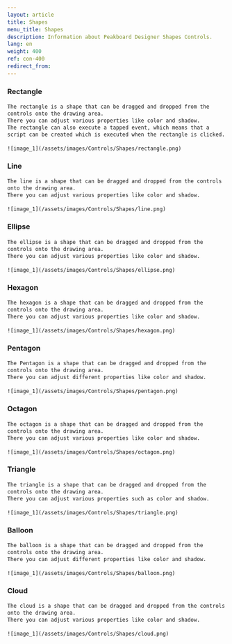 ```yaml
---
layout: article
title: Shapes
menu_title: Shapes
description: Information about Peakboard Designer Shapes Controls.
lang: en
weight: 400
ref: con-400
redirect_from:
---
```


### Rectangle
	The rectangle is a shape that can be dragged and dropped from the controls onto the drawing area. 
	There you can adjust various properties like color and shadow. 
	The rectangle can also execute a tapped event, which means that a script can be created which is executed when the rectangle is clicked.
	
	![image_1](/assets/images/Controls/Shapes/rectangle.png)
	
### Line
	The line is a shape that can be dragged and dropped from the controls onto the drawing area. 
	There you can adjust various properties like color and shadow.
	
	![image_1](/assets/images/Controls/Shapes/line.png)
	
### Ellipse
	The ellipse is a shape that can be dragged and dropped from the controls onto the drawing area. 
	There you can adjust various properties like color and shadow.
	
	![image_1](/assets/images/Controls/Shapes/ellipse.png)
	
### Hexagon
	The hexagon is a shape that can be dragged and dropped from the controls onto the drawing area. 
	There you can adjust various properties like color and shadow.
	
	![image_1](/assets/images/Controls/Shapes/hexagon.png)
	
### Pentagon
	The Pentagon is a shape that can be dragged and dropped from the controls onto the drawing area. 
	There you can adjust different properties like color and shadow.
	
	![image_1](/assets/images/Controls/Shapes/pentagon.png)
	
### Octagon
	The octagon is a shape that can be dragged and dropped from the controls onto the drawing area. 
	There you can adjust various properties like color and shadow.
	
	![image_1](/assets/images/Controls/Shapes/octagon.png)
	
### Triangle
	The triangle is a shape that can be dragged and dropped from the controls onto the drawing area. 
	There you can adjust various properties such as color and shadow.
	
	![image_1](/assets/images/Controls/Shapes/triangle.png)
	
### Balloon
	The balloon is a shape that can be dragged and dropped from the controls onto the drawing area. 
	There you can adjust different properties like color and shadow.
	
	![image_1](/assets/images/Controls/Shapes/balloon.png)
	
### Cloud
	The cloud is a shape that can be dragged and dropped from the controls onto the drawing area. 
	There you can adjust various properties like color and shadow.
	
	![image_1](/assets/images/Controls/Shapes/cloud.png)